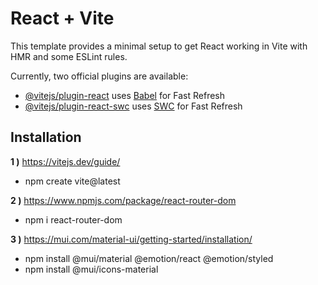 # React + Vite

This template provides a minimal setup to get React working in Vite with HMR and some ESLint rules.

Currently, two official plugins are available:

- [@vitejs/plugin-react](https://github.com/vitejs/vite-plugin-react/blob/main/packages/plugin-react/README.md) uses [Babel](https://babeljs.io/) for Fast Refresh
- [@vitejs/plugin-react-swc](https://github.com/vitejs/vite-plugin-react-swc) uses [SWC](https://swc.rs/) for Fast Refresh

## Installation

**1 )** https://vitejs.dev/guide/
- npm create vite@latest

**2 )** https://www.npmjs.com/package/react-router-dom
- npm i react-router-dom

**3 )** https://mui.com/material-ui/getting-started/installation/
- npm install @mui/material @emotion/react @emotion/styled
- npm install @mui/icons-material